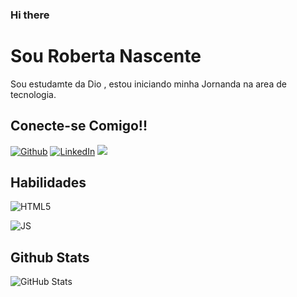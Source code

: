 ### Hi there 

#   Sou  Roberta  Nascente


Sou estudamte da Dio , estou iniciando minha Jornanda na area de tecnologia. 

## Conecte-se Comigo!!
[![Github](https://img.shields.io/badge/Github-357?style=for-the-badge&logo=Github&logoColor=fffff)](https://www.github.com/Robertanascente)
[![LinkedIn](https://img.shields.io/badge/LinkedIn-357?style=for-the-badge&logo=linkedin&logoColor=ffff)](https://www.linkedin.com/in/nascenteroberta)
 <a href = "mailto:contatobetinascente@gmail.com"><img src="https://img.shields.io/badge/-Gmail-%23333?style=for-the-badge&logo=gmail&logoColor=red" target="_blank"></a>

## Habilidades
![HTML5](https://img.shields.io/badge/HTML5-000?style=for-the-badge&logo=html5)


![JS](https://img.shields.io/badge/JAVASCRIPT-000?style=for-the-badge&logo=Javascript&)


## Github Stats
![GitHub Stats](https://github-readme-stats.vercel.app/api?username=Robertanascente&theme=transparent&bg_color=000&border_color=00000&show_icons=true&icon_color=30A3DD&title_color=E94D5F&text_color=FFF&hide_title=true&hide=stars)


